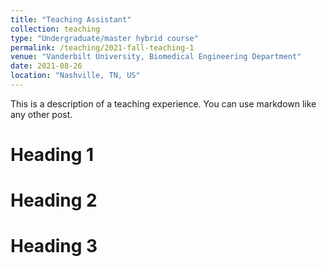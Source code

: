```yaml
---
title: "Teaching Assistant"
collection: teaching
type: "Undergraduate/master hybrid course"
permalink: /teaching/2021-fall-teaching-1
venue: "Vanderbilt University, Biomedical Engineering Department"
date: 2021-08-26
location: "Nashville, TN, US"
---
```


This is a description of a teaching experience. You can use markdown like any other post.

Heading 1
======

Heading 2
======

Heading 3
======